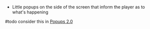- Little popups on the side of the screen that inform the player as to what's happening

#todo consider this in [Popups 2.0](docs/tasks/before_locals_test/popups_2.0.md)